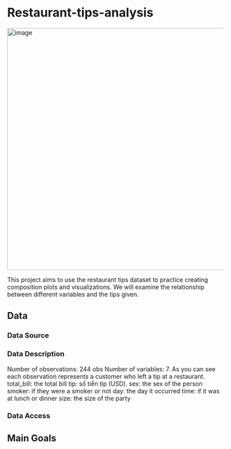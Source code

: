 # Restaurant-tips-analysis
<img width="1000" height="563" alt="image" src="https://github.com/user-attachments/assets/10c428f1-dd4f-4e1d-8a7b-73d7b8d76c4d" />

This project aims to use the restaurant tips dataset to practice creating composition plots and visualizations. We will examine the relationship between different variables and the tips given.

## Data
### Data Source

### Data Description
Number of observations: 244 obs
Number of variables: 7.
As you can see each observation represents a customer who left a tip at a restaurant.
    total_bill: the total bill
    tip: số tiền tip (USD).
    sex: the sex of the person
    smoker: if they were a smoker or not
    day: the day it occurred
    time: if it was at lunch or dinner
    size: the size of the party
### Data Access
## Main Goals
